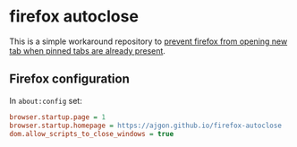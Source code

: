 # firefox autoclose

This is a simple workaround repository to [prevent firefox from opening new tab when pinned tabs are already present](https://support.mozilla.org/en-US/questions/1115374).

## Firefox configuration

In `about:config` set:

```ini
browser.startup.page = 1
browser.startup.homepage = https://ajgon.github.io/firefox-autoclose
dom.allow_scripts_to_close_windows = true
```
